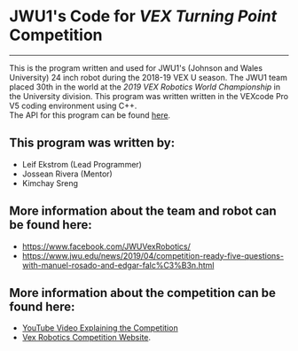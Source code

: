 # JWU1's Code for *VEX Turning Point* Competition
---
This is the program written and used for JWU1's (Johnson and Wales University) 24 inch robot during the 2018-19 VEX U season. 
The JWU1 team placed 30th in the world at the *2019 VEX Robotics World Championship* in the University division. 
This program was written written in the VEXcode Pro V5 coding environment using C++. \
The API for this program can be found [here](https://docs.google.com/document/d/1XUXcin7AJS211EYP9ciC_8BLNAVDg1iVqnk8lQoNu8s/edit?usp=sharing).

## This program was written by: 
  * Leif Ekstrom (Lead Programmer)
  * Jossean Rivera (Mentor)
  * Kimchay Sreng

## More information about the team and robot can be found here:
* https://www.facebook.com/JWUVexRobotics/
* https://www.jwu.edu/news/2019/04/competition-ready-five-questions-with-manuel-rosado-and-edgar-falc%C3%B3n.html

## More information about the competition can be found here:
* [YouTube Video Explaining the Competition](https://www.youtube.com/watch?v=CDDGBcs0TFM)
* [Vex Robotics Competition Website](https://www.roboticseducation.org/vrc-history-2018-2019-turning-point/#:~:text=Game%20Description,field%20configured%20as%20seen%20above.&text=The%20object%20of%20the%20game,Parking%20Robots%20on%20the%20Platforms).
